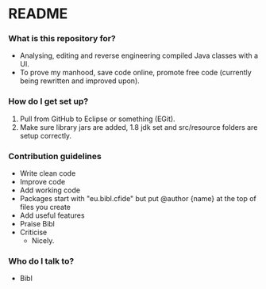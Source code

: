 # README #

### What is this repository for? ###

* Analysing, editing and reverse engineering compiled Java classes with a UI.
* To prove my manhood, save code online, promote free code (currently being rewritten and improved upon).

### How do I get set up? ###

1. Pull from GitHub to Eclipse or something (EGit).
2. Make sure library jars are added, 1.8 jdk set and src/resource folders are setup correctly.

### Contribution guidelines ###

* Write clean code
* Improve code
* Add working code
* Packages start with "eu.bibl.cfide" but put @author {name} at the top of files you create
* Add useful features
* Praise Bibl
* Criticise
    - Nicely.

### Who do I talk to? ###

* Bibl
